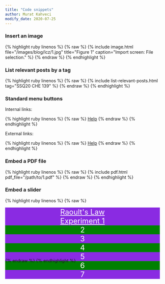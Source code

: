 ```yaml
---
title: "Code snippets"
author: Murat Kahveci
modify_date: 2020-07-25
---
```


### Insert an image 

{% highlight ruby linenos %}
{% raw %}
{% include image.html 
   file="/images/blog/lcz/1.jpg"
   title="Figure 1"
   caption="Import screen: File selection." %}
{% endraw %}
{% endhighlight %}

### List relevant posts by a tag

{% highlight ruby linenos %}
{% raw %}
{% include list-relevant-posts.html tag="SSQ20 CHE 139" %}
{% endraw %}
{% endhighlight %}

### Standard menu buttons

Internal links:

{% highlight ruby linenos %}
{% raw %}
<a class="button button--outline-success button--pill button--xs" href="/help">Help</a>
{% endraw %}
{% endhighlight %}

External links:

{% highlight ruby linenos %}
{% raw %}
<a class="button button--outline-primary button--pill button--xs" href="/help">Help</a>
{% endraw %}
{% endhighlight %}

### Embed a PDF file

{% highlight ruby linenos %}
{% raw %}
{% include pdf.html pdf_file="/path/to/1.pdf" %}
{% endraw %}
{% endhighlight %}

### Embed a slider

{% highlight ruby linenos %}
{% raw %}
<style>
  .swiper-demo {
    height: 150px;
  }
  .swiper-demo .swiper__slide {
    display: flex;
    align-items: center;
    justify-content: center;
    font-size: 1.5rem;
    color: #fff;
    a:link
  }
  .swiper-demo .swiper__slide:nth-child(even) {
    background-color: #008000;
  }
  .swiper-demo .swiper__slide:nth-child(odd) {
    background-color: #8A2BE2;
  }
  .swiper-demo--dark .swiper__slide:nth-child(even) {
    background-color: #312;
  }
  .swiper-demo--dark .swiper__slide:nth-child(odd) {
    background-color: #123;
  }
  .swiper-demo--image .swiper__slide:nth-child(n) {
    background-color: #000;
  }
</style>

<div class="swiper my-3 swiper-demo swiper-demo--0">
  <div class="swiper__wrapper">
    <div class="swiper__slide"><a style="color: white;" href="/nzx">Raoult's Law <br />Experiment 1</a></div>
    <div class="swiper__slide">2</div>
    <div class="swiper__slide">3</div>
    <div class="swiper__slide">4</div>
    <div class="swiper__slide">5</div>
    <div class="swiper__slide">6</div>
    <div class="swiper__slide">7</div>
  </div>
  <div class="swiper__button swiper__button--prev fas fa-chevron-left"></div>
  <div class="swiper__button swiper__button--next fas fa-chevron-right"></div>
</div>

<script>
  {%- include scripts/lib/swiper.js -%}
  var SOURCES = window.TEXT_VARIABLES.sources;
  window.Lazyload.js(SOURCES.jquery, function() {
    $('.swiper-demo--0').swiper();
    $('.swiper-demo--1').swiper();
    $('.swiper-demo--2').swiper();
    $('.swiper-demo--3').swiper();
    $('.swiper-demo--4').swiper({ animation: false });
  });
</script>
{% endraw %}
{% endhighlight %}